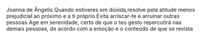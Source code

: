 Joanna de Ângelis
Quando estiveres em dúvida,resolve pela atitude menos prejudicial ao próximo e a ti próprio
Evita arriscar-te e arruinar outras pessoas
Age em serenidade, certo de que o teu gesto repercutirá nas demais pessoas, de acordo com a emoção e o conteúdo de que se revista
